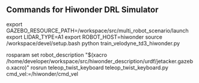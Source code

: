 ## Commands for Hiwonder DRL Simulator

<!-- export ROS_HOSTNAME=localhost
export ROS_MASTER_URI=http://localhost:11311
export ROS_PORT_SIM=11311 -->
export GAZEBO_RESOURCE_PATH=/workspace/src/multi_robot_scenario/launch
export LIDAR_TYPE=A1
export ROBOT_HOST=hiwonder
source /workspace/devel/setup.bash
python train_velodyne_td3_hiwonder.py

rosparam set robot_description "$(xacro /home/developer/workspace/src/hiwonder_description/urdf/jetacker.gazebo.xacro)"
rosrun teleop_twist_keyboard teleop_twist_keyboard.py cmd_vel:=/hiwonder/cmd_vel
